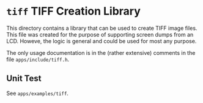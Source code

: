 # `tiff` TIFF Creation Library

This directory contains a library that can be used to create TIFF image
files. This file was created for the purpose of supporting screen dumps
from an LCD. Howeve, the logic is general and could be used for most any
purpose.

The only usage documentation is in the (rather extensive) comments in
the file `apps/include/tiff.h`.

## Unit Test

See `apps/examples/tiff`.
